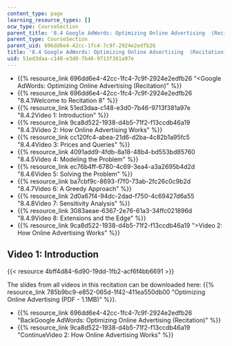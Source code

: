 ```yaml
---
content_type: page
learning_resource_types: []
ocw_type: CourseSection
parent_title: '8.4 Google AdWords: Optimizing Online Advertising  (Recitation)'
parent_type: CourseSection
parent_uid: 696dd6e4-42cc-1fc4-7c9f-2924e2edfb26
title: '8.4 Google AdWords: Optimizing Online Advertising  (Recitation)'
uid: 51ed3daa-c148-e3d0-7b46-9713f381a97e
---
```


*   {{% resource_link 696dd6e4-42cc-1fc4-7c9f-2924e2edfb26 "\<Google AdWords: Optimizing Online Advertising (Recitation)" %}}
*   {{% resource_link 696dd6e4-42cc-1fc4-7c9f-2924e2edfb26 "8.4.1Welcome to Recitation 8" %}}
*   {{% resource_link 51ed3daa-c148-e3d0-7b46-9713f381a97e "8.4.2Video 1: Introduction" %}}
*   {{% resource_link 9ca8d522-1938-d4b5-71f2-f13ccdb46a19 "8.4.3Video 2: How Online Advertising Works" %}}
*   {{% resource_link cc120fc4-abea-21d6-d2ba-4c82b1a95fc5 "8.4.4Video 3: Prices and Queries" %}}
*   {{% resource_link 4091add9-4fdb-8a18-48b4-bd553bd85760 "8.4.5Video 4: Modeling the Problem" %}}
*   {{% resource_link ec76b4ff-6780-4c69-3ea4-a3a2695b4d2d "8.4.6Video 5: Solving the Problem" %}}
*   {{% resource_link ba7cbf9c-8693-f7f0-73ab-2fc26c0c9b2d "8.4.7Video 6: A Greedy Approach" %}}
*   {{% resource_link 2d0a67f4-94dc-2dad-f750-4c69427d6a55 "8.4.8Video 7: Sensitivity Analysis" %}}
*   {{% resource_link 3083aeae-6367-2e76-61a3-34ffc021896d "8.4.9Video 8: Extensions and the Edge" %}}
*   {{% resource_link 9ca8d522-1938-d4b5-71f2-f13ccdb46a19 "\>Video 2: How Online Advertising Works" %}}

Video 1: Introduction
---------------------

{{< resource 4bff4d84-6d90-19dd-1fb2-acf6f4bb6691 >}}

The slides from all videos in this recitation can be downloaded here: {{% resource_link 785b9bc9-e852-065d-1f42-411ea550db00 "Optimizing Online Advertising (PDF - 1.1MB)" %}}.

*   {{% resource_link 696dd6e4-42cc-1fc4-7c9f-2924e2edfb26 "BackGoogle AdWords: Optimizing Online Advertising (Recitation)" %}}
*   {{% resource_link 9ca8d522-1938-d4b5-71f2-f13ccdb46a19 "ContinueVideo 2: How Online Advertising Works" %}}